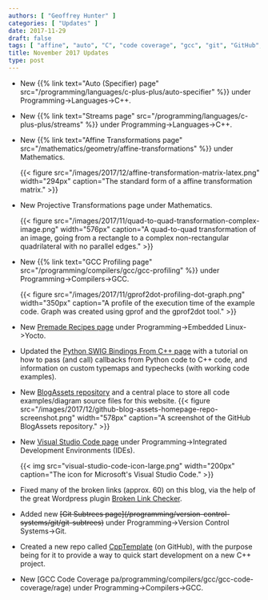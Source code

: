 ```yaml
---
authors: [ "Geoffrey Hunter" ]
categories: [ "Updates" ]
date: 2017-11-29
draft: false
tags: [ "affine", "auto", "C", "code coverage", "gcc", "git", "GitHub", "matrix", "projection", "Python", "recipes", "repo", "streams", "subtrees", "SWIG", "template", "transformations", "Visual Studio Code", "Yocto" ]
title: November 2017 Updates
type: post
---
```



* New {{% link text="Auto (Specifier) page" src="/programming/languages/c-plus-plus/auto-specifier" %}} under Programming->Languages->C++.  

* New {{% link text="Streams page" src="/programming/languages/c-plus-plus/streams" %}} under Programming->Languages->C++.  

* New {{% link text="Affine Transformations page" src="/mathematics/geometry/affine-transformations" %}} under Mathematics.

    {{< figure src="/images/2017/12/affine-transformation-matrix-latex.png" width="294px" caption="The standard form of a affine transformation matrix."  >}}

* New Projective Transformations page under Mathematics.

    {{< figure src="/images/2017/11/quad-to-quad-transformation-complex-image.png" width="576px" caption="A quad-to-quad transformation of an image, going from a rectangle to a complex non-rectangular quadrilateral with no parallel edges."  >}}

* New {{% link text="GCC Profiling page" src="/programming/compilers/gcc/gcc-profiling" %}} under Programming->Compilers->GCC.

    {{< figure src="/images/2017/11/gprof2dot-profiling-dot-graph.png" width="350px" caption="A profile of the execution time of the example code. Graph was created using gprof and the gprof2dot tool."  >}}

* New [Premade Recipes page](/programming/embedded-linux/yocto-project/premade-recipes) under Programming->Embedded Linux->Yocto.  

* Updated the [Python SWIG Bindings From C++ page](/programming/languages/python/python-swig-bindings-from-cplusplus) with a tutorial on how to pass (and call) callbacks from Python code to C++ code, and information on custom typemaps and typechecks (with working code examples).  

* New [BlogAssets repository](https://github.com/gbmhunter/BlogAssets) and a central place to store all code examples/diagram source files for this website.
	{{< figure src="/images/2017/12/github-blog-assets-homepage-repo-screenshot.png" width="578px" caption="A screenshot of the GitHub BlogAssets repository."  >}}

* New [Visual Studio Code page](/programming/integrated-development-environments-ides/visual-studio-code) under Programming->Integrated Development Environments (IDEs).
	
	{{< img src="visual-studio-code-icon-large.png" width="200px" caption="The icon for Microsoft's Visual Studio Code." >}}

* Fixed many of the broken links (approx. 60) on this blog, via the help of the great Wordpress plugin [Broken Link Checker](https://en-ca.wordpress.org/plugins/broken-link-checker/).  

* Added new ~~\[Git Subtrees page\](/programming/version-control-systems/git/git-subtrees)~~ under Programming->Version Control Systems->Git.  

* Created a new repo called [CppTemplate](https://github.com/gbmhunter/CppTemplate) (on GitHub), with the purpose being for it to provide a way to quick start development on a new C++ project.  

* New [GCC Code Coverage pa/programming/compilers/gcc/gcc-code-coverage/rage) under Programming->Compilers->GCC.